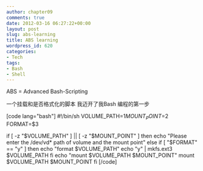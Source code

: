 ```yaml
---
author: chapter09
comments: true
date: 2012-03-16 06:27:22+00:00
layout: post
slug: abs-learning
title: ABS learning
wordpress_id: 620
categories:
- Tech
tags:
- Bash
- Shell
---
```


ABS = Advanced Bash-Scripting

一个挂载和是否格式化的脚本
我迈开了我Bash 编程的第一步

[code lang="bash"]
#!/bin/sh
VOLUME_PATH=$1
MOUNT_POINT=$2
FORMAT=$3

if [ -z "$VOLUME_PATH" ] || [ -z "$MOUNT_POINT" ]
then
        echo "Please enter the /dev/vd* path of volume and the mount point"
else
    if [ "$FORMAT" == "y" ]
        then
                echo "format $VOLUME_PATH"
                echo "y" | mkfs.ext3 $VOLUME_PATH
        fi
    echo "mount $VOLUME_PATH $MOUNT_POINT"
    mount $VOLUME_PATH $MOUNT_POINT
fi
[/code] 
